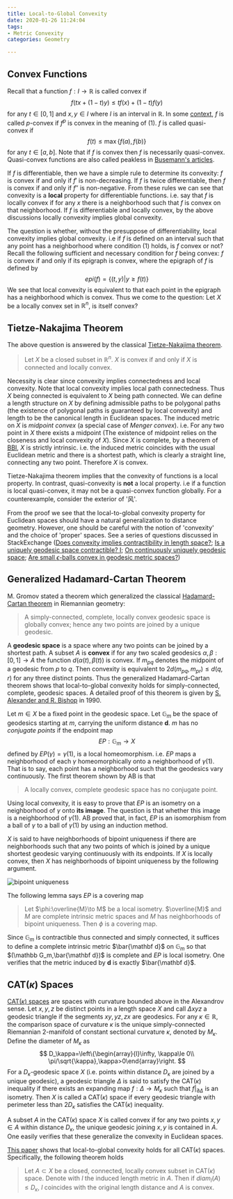 ```yaml
---
title: Local-to-Global Convexity
date: 2020-01-26 11:24:04
tags:
- Metric Convexity
categories: Geometry

---
```


## Convex Functions

Recall that a function $f:I\to \mathbb R$ is called convex if 
$$
f(tx+(1-t)y)\le tf(x)+(1-t)f(y)
$$
for any $t\in[0,1]$ and $x,y\in I$ where $I$ is an interval in $\mathbb R$. In some [context](https://arxiv.org/pdf/1601.03363.pdf), $f$ is called $p$-convex if $f^p$ is convex in the meaning of (1). $f$ is called quasi-convex if 
$$
f(t)\le\max\{f(a),f(b)\}
$$
for any $t\in [a,b]$. Note that if $f$ is convex then $f$ is necessarily quasi-convex. Quasi-convex functions are also called peakless in [Busemann's articles](https://core.ac.uk/display/56641235).

If $f$ is differentiable, then we have a simple rule to determine its convexity: $f$ is convex if and only if $f'$ is non-decreasing. If $f$ is twice differentiable, then $f$ is convex if and only if $f''$ is non-negative. From these rules we can see that convexity is a **local** property for differentiable functions. i.e. say that $f$ is locally convex if for any $x$ there is a neighborhood such that $f$ is convex on that neighborhood. If $f$ is differentiable and locally convex, by the above discussions locally convexity implies global convexity.

<!--more-->

The question is whether, without the presuppose of differentiability, local convexity implies global convexity. i.e if $f$ is defined on an interval such that any point has a neighborhood where condition (1) holds, is $f$ convex or not? Recall the following sufficient and necessary condition for $f$ being convex: $f$ is convex if and only if its epigraph is convex, where the epigraph of $f$ is defined by 
$$
epi(f)=\{(t,y)|y\ge f(t)\}
$$
We see that local convexity is equivalent to that each point in the epigraph has a neighborhood which is convex. Thus we come to the question: Let $X$ be a locally convex set in $\mathbb R^n$, is itself convex?

## Tietze-Nakajima Theorem

The above question is answered by the classical [Tietze-Nakajima theorem](https://arxiv.org/pdf/math/0701745.pdf).

> Let $X$ be a closed subset in $\mathbb R^n$. $X$ is convex if and only if $X$ is connected and locally convex.

Necessity is clear since convexity implies connectedness and local convexity. Note that local convexity implies local path connectedness. Thus $X$ being connected is equivalent to $X$ being path connected. We can define a length structure on $X$ by defining admissible paths to be polygonal paths (the existence of polygonal paths is guaranteed by local convexity) and length to be the canonical length in Euclidean spaces. The induced metric on $X$ is *midpoint convex* (a special case of *Menger convex*). i.e. For any two point in $X$ there exists a midpoint (The existence of midpoint relies on the closeness and local convexity of $X$). Since $X$ is complete, by a theorem of [BBI](https://www.amazon.com/Course-Metric-Geometry-Dmitri-Burago/dp/0821821296), $X$ is strictly intrinsic. i.e. the induced metric coincides with the usual Euclidean metric and there is a shortest path, which is clearly a straight line, connecting any two point. Therefore $X$ is convex.

Tietze-Nakajima theorem implies that the convexity of functions is a local property. In contrast, quasi-convexity is **not** a local property. i.e if a function is local quasi-convex, it may not be a quasi-convex function globally. For a counterexample, consider the exterior of '风'.

From the proof we see that the local-to-global convexity property for Euclidean spaces should have a natural generalization to distance geometry. However, one should be careful with the notion of 'convexity' and the choice of 'proper' spaces. See a series of questions discussed in StackExchange ([Does convexity implies contractibility in length space?](https://math.stackexchange.com/questions/3517202/does-convexity-implies-contractibility-in-length-space); [Is a uniquely geodesic space contractible? I](https://math.stackexchange.com/questions/479022/is-a-uniquely-geodesic-space-contractible-i); [On continuously uniquely geodesic space](https://math.stackexchange.com/questions/481569/on-continuously-uniquely-geodesic-space); [Are small $\epsilon$-balls convex in geodesic metric spaces?](https://mathoverflow.net/questions/252605/are-small-varepsilon-balls-convex-in-geodesic-metric-spaces))

## Generalized Hadamard-Cartan Theorem

M. Gromov stated a theorem which generalized the classical [Hadamard-Cartan theorem](https://en.wikipedia.org/wiki/Cartan%E2%80%93Hadamard_theorem) in Riemannian geometry: 

> A simply-connected, complete, locally convex geodesic space is globally convex; hence any two points are joined by a unique geodesic.

A **geodesic space** is a space where any two points can be joined by a shortest path. A subset $A$ is **convex** if for any two scaled geodesics $\alpha,\beta:[0,1]\to A$ the function $d(\alpha(t),\beta(t))$ is convex. If $m_{pq}$ denotes the midpoint of a geodesic from $p$ to $q$. Then convexity is equivalent to $2d(m_{pq},m_{pr})\le d(q,r)$ for any three distinct points. Thus the generalized Hadamard-Cartan theorem shows that local-to-global convexity holds for simply-connected, complete, geodesic spaces. A detailed proof of this theorem is given by [S. Alexander and R. Bishop](https://www.researchgate.net/publication/257947117_The_Hadamard-Cartan_theorem_in_locally_convex_metric_spaces) in 1990. 

Let $m\in X$ be a fixed point in the geodesic space. Let $\mathbb G_m$ be the space of geodesics starting at $m$, carrying the uniform distance $\mathbf d$. $m$ has no *conjugate points* if the endpoint map 
$$
EP:\mathbb G_m\to X
$$
defined by $EP(\gamma)=\gamma(1)$, is a local homeomorphism. i.e. $EP$ maps a neighborhood of each $\gamma$ homeomorphically onto a neighborhood of $\gamma(1)$. That is to say, each point has a neighborhood such that the geodesics vary continuously. The first theorem shown by AB is that 

>  A locally convex, complete geodesic space has no conjugate point.

Using local convexity, it is easy to prove that $EP$ is an isometry on a neighborhood of $\gamma$ onto **its image**. The question is that whether this image is a neighborhood of $\gamma(1)$. AB proved that, in fact, $EP$ is an isomorphism from a ball of $\gamma$ to a ball of $\gamma(1)$ by using an induction method.

$X$ is said to have neighborhoods of bipoint uniqueness if there are neighborhoods such that any two points of which is joined by a unique shortest geodesic varying continuously with its endpoints. If $X$ is locally convex, then $X$ has neighborhoods of bipoint uniqueness by the following argument.

![bipoint uniqueness](bp.jpg)

The following lemma says $EP$ is a covering map

> Let $\phi:\overline{M}\to M$ be a local isometry. $\overline{M}$ and $M$ are complete intrinsic metric spaces and $M$ has neighborhoods of bipoint uniqueness. Then $\phi$ is a covering map.

 Since $\mathbb G_m$ is contractible thus connected and simply connected, it suffices to define a complete intrinsic metric $\bar{\mathbf d}$ on $\mathbb G_m$ so that $(\mathbb G_m,\bar{\mathbf d})$ is complete and $EP$ is local isometry. One verifies that the metric induced by $\mathbf d$ is exactly $\bar{\mathbf d}$. 

## CAT($\kappa$) Spaces

[CAT$(\kappa)$ spaces](http://cncc.bingj.com/cache.aspx?q=CAT+Spaces&d=4932082848371635&mkt=en-US&setlang=en-US&w=xMBtoXdf-irC2l_HmVovaAaEXyBHa_yw) are spaces with curvature bounded above in the Alexandrov sense. Let $x,y,z$ be distinct points in a length space $X$ and call $\Delta xyz$ a geodesic triangle if the segments $xy,yz,zx$ are geodesics. For any $\kappa\in\mathbb R$, the comparison space of curvature $\kappa$ is the unique simply-connected Riemannian 2-manifold of constant sectional curvature $\kappa$, denoted by $M_\kappa$. Define the diameter of $M_\kappa$ as 
$$
D_\kappa=\left\{\begin{array}{l}\infty, \kappa\le 0\\ \pi/\sqrt{\kappa},\kappa>0\end{array}\right.
$$
For a $D_\kappa$-geodesic space $X$ (i.e. points within distance $D_\kappa$ are joined by a unique geodesic), a geodesic triangle $\Delta$ is said to satisfy the CAT$(\kappa)$ inequality if there exists an expanding map $f:\Delta\to M_\kappa$ such that $f|_{\partial\Delta}$ is an isometry. Then $X$ is called a CAT$(\kappa)$ space if every geodesic triangle with perimeter less than $2D_\kappa$ satisfies the CAT$(\kappa)$ inequality.

A subset $A$ in the CAT$(\kappa)$ space $X$ is called convex if for any two points $x,y\in A$ within distance $D_\kappa$, the unique geodesic joining $x,y$ is contained in $A$. One easily verifies that these generalize the convexity in Euclidean spaces.

[This paper](https://arxiv.org/pdf/1304.4147.pdf) shows that local-to-global convexity holds for all CAT$(\kappa)$ spaces. Specifically, the following theorem holds

> Let $A\subset X$ be a closed, connected, locally convex subset in CAT$(\kappa)$ space. Denote with $l$ the induced length metric in $A$. Then if $diam_l(A)\le D_\kappa$, $l$ coincides with the original length distance and $A$ is convex.

   